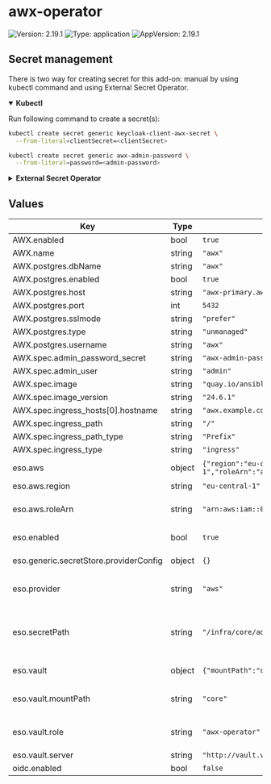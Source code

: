 # awx-operator

![Version: 2.19.1](https://img.shields.io/badge/Version-2.19.1-informational?style=flat-square) ![Type: application](https://img.shields.io/badge/Type-application-informational?style=flat-square) ![AppVersion: 2.19.1](https://img.shields.io/badge/AppVersion-2.19.1-informational?style=flat-square)

## Secret management

There is two way for creating secret for this add-on: manual by using kubectl command and using External Secret Operator.

<details open>
<summary><b>Kubectl</b></summary>

Run following command to create a secret(s):
```bash
kubectl create secret generic keycloak-client-awx-secret \
  --from-literal=clientSecret=<clientSecret>
```

```bash
kubectl create secret generic awx-admin-password \
  --from-literal=password=<admin-password>
```

</details>

<details>
<summary><b>External Secret Operator</b></summary>

Update [values.yaml](values.yaml) to enable ESO:

```yaml
eso:
  # -- Install components of the ESO.
  enabled: true
```

AWS Parameter Store structure:

```json
{
  "awx-operator": {
    "admin-password": "<admin-password>",
    "clientSecret": "<clientSecret>"
  }
}
```

</details>

## Values

| Key | Type | Default | Description |
|-----|------|---------|-------------|
| AWX.enabled | bool | `true` |  |
| AWX.name | string | `"awx"` |  |
| AWX.postgres.dbName | string | `"awx"` |  |
| AWX.postgres.enabled | bool | `true` |  |
| AWX.postgres.host | string | `"awx-primary.awx-operator.svc"` |  |
| AWX.postgres.port | int | `5432` |  |
| AWX.postgres.sslmode | string | `"prefer"` |  |
| AWX.postgres.type | string | `"unmanaged"` |  |
| AWX.postgres.username | string | `"awx"` |  |
| AWX.spec.admin_password_secret | string | `"awx-admin-password"` |  |
| AWX.spec.admin_user | string | `"admin"` |  |
| AWX.spec.image | string | `"quay.io/ansible/awx"` |  |
| AWX.spec.image_version | string | `"24.6.1"` |  |
| AWX.spec.ingress_hosts[0].hostname | string | `"awx.example.com"` |  |
| AWX.spec.ingress_path | string | `"/"` |  |
| AWX.spec.ingress_path_type | string | `"Prefix"` |  |
| AWX.spec.ingress_type | string | `"ingress"` |  |
| eso.aws | object | `{"region":"eu-central-1","roleArn":"arn:aws:iam::012345678910:role/AWSIRSA_Shared_ExternalSecretOperatorAccess"}` | AWS configuration (if provider is `aws`). |
| eso.aws.region | string | `"eu-central-1"` | AWS region. |
| eso.aws.roleArn | string | `"arn:aws:iam::012345678910:role/AWSIRSA_Shared_ExternalSecretOperatorAccess"` | AWS role ARN for the ExternalSecretOperator to assume. |
| eso.enabled | bool | `true` | Install components of the ESO. |
| eso.generic.secretStore.providerConfig | object | `{}` | Defines SecretStore provider configuration. |
| eso.provider | string | `"aws"` | Defines provider type. One of `aws`, `generic`, or `vault`. |
| eso.secretPath | string | `"/infra/core/addons/awx-operator"` | Defines the path to the secret in the provider. If provider is `vault`, this is the path must be prefixed with `secret/`. |
| eso.vault | object | `{"mountPath":"core","role":"awx-operator","server":"http://vault.vault:8200"}` | Vault configuration (if provider is `vault`). |
| eso.vault.mountPath | string | `"core"` | Mount path for the Kubernetes authentication method. |
| eso.vault.role | string | `"awx-operator"` | Vault role for the Kubernetes authentication method. |
| eso.vault.server | string | `"http://vault.vault:8200"` | Vault server URL. |
| oidc.enabled | bool | `false` |  |
